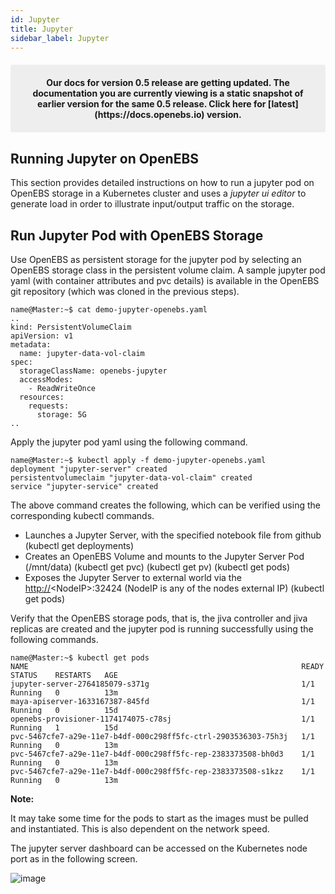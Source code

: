 ```yaml
---
id: Jupyter
title: Jupyter
sidebar_label: Jupyter
---
```

<center><p style="padding: 20px; margin: 20px 0; border-radius: 3px; background-color: #eeeeee;"><strong>
  Our docs for version 0.5 release are getting updated. The documentation you are currently viewing is a static snapshot of earlier version for the same 0.5 release.  Click here for [latest](https://docs.openebs.io) version.
</strong></p></center>

Running Jupyter on OpenEBS
--------------------------

This section provides detailed instructions on how to run a jupyter pod on OpenEBS storage in a Kubernetes cluster and uses a *jupyter ui editor* to generate load in order to illustrate input/output traffic on
the storage.

Run Jupyter Pod with OpenEBS Storage
------------------------------------

Use OpenEBS as persistent storage for the jupyter pod by selecting an OpenEBS storage class in the persistent volume claim. A sample jupyter pod yaml (with container attributes and pvc details) is available in the OpenEBS git repository (which was cloned in the previous steps).

```
name@Master:~$ cat demo-jupyter-openebs.yaml 
.. 
kind: PersistentVolumeClaim 
apiVersion: v1 
metadata: 
  name: jupyter-data-vol-claim 
spec: 
  storageClassName: openebs-jupyter
  accessModes: 
    - ReadWriteOnce 
  resources: 
    requests: 
      storage: 5G 
..
```

Apply the jupyter pod yaml using the following command.

    name@Master:~$ kubectl apply -f demo-jupyter-openebs.yaml
    deployment "jupyter-server" created
    persistentvolumeclaim "jupyter-data-vol-claim" created
    service "jupyter-service" created

The above command creates the following, which can be verified using the corresponding kubectl commands.

-   Launches a Jupyter Server, with the specified notebook file from github (kubectl get deployments)
-   Creates an OpenEBS Volume and mounts to the Jupyter Server Pod (/mnt/data) (kubectl get pvc) (kubectl get pv) (kubectl get pods)
-   Exposes the Jupyter Server to external world via the <http://>\<NodeIP\>:32424 (NodeIP is any of the nodes external IP) (kubectl get pods)

Verify that the OpenEBS storage pods, that is, the jiva controller and jiva replicas are created and the jupyter pod is running successfully using the following commands.

    name@Master:~$ kubectl get pods
    NAME                                                             READY     STATUS    RESTARTS   AGE
    jupyter-server-2764185079-s371g                                  1/1       Running   0          13m
    maya-apiserver-1633167387-845fd                                  1/1       Running   0          15d
    openebs-provisioner-1174174075-c78sj                             1/1       Running   1          15d
    pvc-5467cfe7-a29e-11e7-b4df-000c298ff5fc-ctrl-2903536303-75h3j   1/1       Running   0          13m
    pvc-5467cfe7-a29e-11e7-b4df-000c298ff5fc-rep-2383373508-bh0d3    1/1       Running   0          13m
    pvc-5467cfe7-a29e-11e7-b4df-000c298ff5fc-rep-2383373508-s1kzz    1/1       Running   0          13m

**Note:**

It may take some time for the pods to start as the images must be pulled and instantiated. This is also dependent on the network speed.

The jupyter server dashboard can be accessed on the Kubernetes node port as in the following screen.

![image](https://raw.githubusercontent.com/openebs/openebs/master/documentation/source/_static/Jupyter.png)

<!-- Hotjar Tracking Code for https://docs.openebs.io -->
<script>
   (function(h,o,t,j,a,r){
       h.hj=h.hj||function(){(h.hj.q=h.hj.q||[]).push(arguments)};
       h._hjSettings={hjid:785693,hjsv:6};
       a=o.getElementsByTagName('head')[0];
       r=o.createElement('script');r.async=1;
       r.src=t+h._hjSettings.hjid+j+h._hjSettings.hjsv;
       a.appendChild(r);
   })(window,document,'https://static.hotjar.com/c/hotjar-','.js?sv=');
</script>
